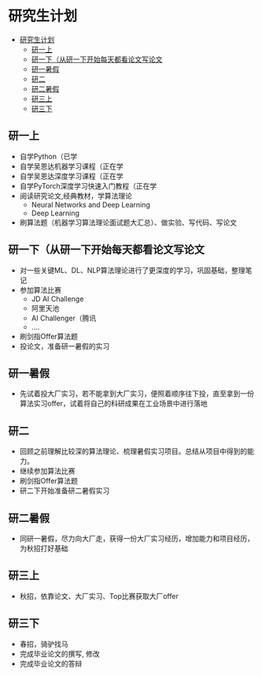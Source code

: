 # 研究生计划

- [研究生计划](#研究生计划)
  - [研一上](#研一上)
  - [研一下（从研一下开始每天都看论文写论文](#研一下从研一下开始每天都看论文写论文)
  - [研一暑假](#研一暑假)
  - [研二](#研二)
  - [研二暑假](#研二暑假)
  - [研三上](#研三上)
  - [研三下](#研三下)

## 研一上

- 自学Python（已学
- 自学吴恩达机器学习课程（正在学
- 自学吴恩达深度学习课程（正在学
- 自学PyTorch深度学习快速入门教程（正在学
- 阅读研究论文,经典教材，学算法理论
  - Neural Networks and Deep Learning
  - Deep Learning
- 刷算法题（机器学习算法理论面试题大汇总）、做实验、写代码、写论文

## 研一下（从研一下开始每天都看论文写论文

- 对一些关键ML、DL、NLP算法理论进行了更深度的学习，巩固基础，整理笔记
- 参加算法比赛
  - JD AI Challenge
  - 阿里天池
  - AI Challenger（腾讯
  - ....
- 刷剑指Offer算法题
- 投论文，准备研一暑假的实习

## 研一暑假

- 先试着投大厂实习，若不能拿到大厂实习，便照着顺序往下投，直至拿到一份算法实习offer，试着将自己的科研成果在工业场景中进行落地

## 研二

- 回顾之前理解比较深的算法理论、梳理暑假实习项目。总结从项目中得到的能力。
- 继续参加算法比赛
- 刷剑指Offer算法题
- 研二下开始准备研二暑假实习

## 研二暑假

- 同研一暑假，尽力向大厂走，获得一份大厂实习经历，增加能力和项目经历，为秋招打好基础

## 研三上

- 秋招，依靠论文、大厂实习、Top比赛获取大厂offer

## 研三下

- 春招，骑驴找马
- 完成毕业论文的撰写, 修改
- 完成毕业论文的答辩
